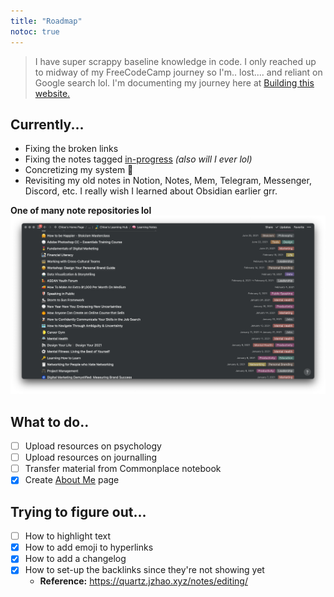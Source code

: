 ```yaml
---
title: "Roadmap"
notoc: true
---
```


> I have super scrappy baseline knowledge in code. I only reached up to midway of my FreeCodeCamp journey so I'm.. lost.... and reliant on Google search lol. I'm documenting my journey here at [Building this website.](notes/home/building-this-website.md)

## Currently...
- Fixing the broken links
- Fixing the notes tagged [in-progress](notes/por/in-progress.md) *(also will I ever lol)*
- Concretizing my system 🍃
- Revisiting my old notes in Notion, Notes, Mem, Telegram, Messenger, Discord, etc. I really wish I learned about Obsidian earlier grr.

**One of many note repositories lol**
![notion-notes](/notes/photos/notion-notes.png)

## What to do..
- [ ] Upload resources on psychology
- [ ] Upload resources on journalling
- [ ] Transfer material from Commonplace notebook
- [x] Create [About Me](notes/home/about.md) page

## Trying to figure out...
- [ ] How to highlight text
- [x] How to add emoji to hyperlinks
- [x] How to add a changelog
- [x] How to set-up the backlinks since they're not showing yet
	- **Reference:** https://quartz.jzhao.xyz/notes/editing/
